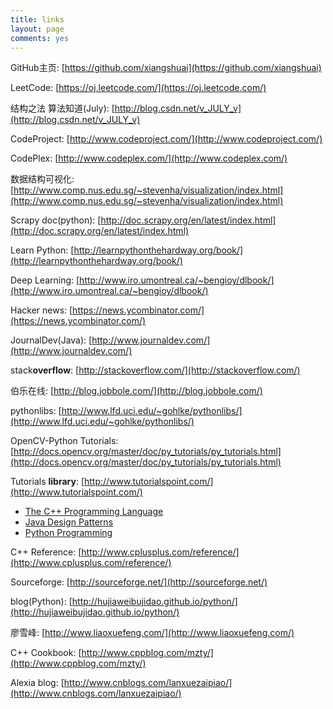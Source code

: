 ```yaml
---
title: links
layout: page
comments: yes
---
```


GitHub主页: [https://github.com/xiangshuai](https://github.com/xiangshuai)

LeetCode: [https://oj.leetcode.com/](https://oj.leetcode.com/)

结构之法 算法知道(July): [http://blog.csdn.net/v_JULY_v](http://blog.csdn.net/v_JULY_v)

CodeProject: [http://www.codeproject.com/](http://www.codeproject.com/)

CodePlex: [http://www.codeplex.com/](http://www.codeplex.com/)

数据结构可视化: [http://www.comp.nus.edu.sg/~stevenha/visualization/index.html](http://www.comp.nus.edu.sg/~stevenha/visualization/index.html)

Scrapy doc(python): [http://doc.scrapy.org/en/latest/index.html](http://doc.scrapy.org/en/latest/index.html)

Learn Python: [http://learnpythonthehardway.org/book/](http://learnpythonthehardway.org/book/)

Deep Learning: [http://www.iro.umontreal.ca/~bengioy/dlbook/](http://www.iro.umontreal.ca/~bengioy/dlbook/)

Hacker news: [https://news.ycombinator.com/](https://news.ycombinator.com/)

JournalDev(Java): [http://www.journaldev.com/](http://www.journaldev.com/)

stack**overflow**: [http://stackoverflow.com/](http://stackoverflow.com/)

伯乐在线: [http://blog.jobbole.com/](http://blog.jobbole.com/)

pythonlibs: [http://www.lfd.uci.edu/~gohlke/pythonlibs/](http://www.lfd.uci.edu/~gohlke/pythonlibs/)

OpenCV-Python Tutorials: [http://docs.opencv.org/master/doc/py_tutorials/py_tutorials.html](http://docs.opencv.org/master/doc/py_tutorials/py_tutorials.html)

Tutorials **library**: [http://www.tutorialspoint.com/](http://www.tutorialspoint.com/)
>	
- [The C++ Programming Language](http://www.tutorialspoint.com/cplusplus/index.htm)
- [Java Design Patterns](http://www.tutorialspoint.com/design_pattern/index.htm)
- [Python Programming](http://www.tutorialspoint.com/python/index.htm)

C++ Reference: [http://www.cplusplus.com/reference/](http://www.cplusplus.com/reference/)

Sourceforge: [http://sourceforge.net/](http://sourceforge.net/)

blog(Python): [http://hujiaweibujidao.github.io/python/](http://hujiaweibujidao.github.io/python/)

廖雪峰: [http://www.liaoxuefeng.com/](http://www.liaoxuefeng.com/)

C++ Cookbook: [http://www.cppblog.com/mzty/](http://www.cppblog.com/mzty/)

Alexia blog: [http://www.cnblogs.com/lanxuezaipiao/](http://www.cnblogs.com/lanxuezaipiao/)